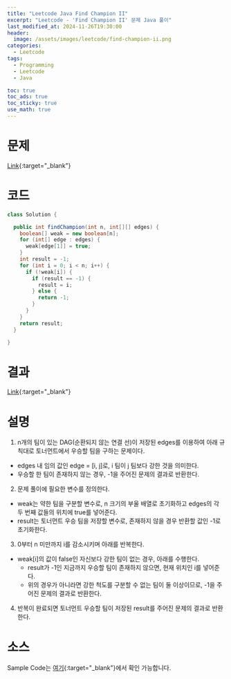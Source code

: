 ```yaml
---
title: "Leetcode Java Find Champion II"
excerpt: "Leetcode - 'Find Champion II' 문제 Java 풀이"
last_modified_at: 2024-11-26T19:30:00
header:
  image: /assets/images/leetcode/find-champion-ii.png
categories:
  - Leetcode
tags:
  - Programming
  - Leetcode
  - Java

toc: true
toc_ads: true
toc_sticky: true
use_math: true
---
```

# 문제
[Link](https://leetcode.com/problems/find-champion-ii/){:target="_blank"}

# 코드
```java
class Solution {

  public int findChampion(int n, int[][] edges) {
    boolean[] weak = new boolean[n];
    for (int[] edge : edges) {
      weak[edge[1]] = true;
    }
    int result = -1;
    for (int i = 0; i < n; i++) {
      if (!weak[i]) {
        if (result == -1) {
          result = i;
        } else {
          return -1;
        }
      }
    }
    return result;
  }

}
```

# 결과
[Link](https://leetcode.com/problems/find-champion-ii/submissions/1463239304/){:target="_blank"}

# 설명
1. n개의 팀이 있는 DAG(순환되지 않는 연결 선)이 저장된 edges를 이용하여 아래 규칙대로 토너먼트에서 우승할 팀을 구하는 문제이다.
- edges 내 임의 값인 edge = [i, j]로, i 팀이 j 팀보다 강한 것을 의미한다.
- 우승할 한 팀이 존재하지 않는 경우, -1을 주어진 문제의 결과로 반환한다.

2. 문제 풀이에 필요한 변수를 정의한다.
- weak는 약한 팀을 구분할 변수로, n 크기의 부울 배열로 초기화하고 edges의 각 두 번째 값들의 위치에 true를 넣어준다.
- result는 토너먼트 우승 팀을 저장할 변수로, 존재하지 않을 경우 반환할 값인 -1로 초기화한다.

3. 0부터 n 미만까지 i를 감소시키며 아래를 반복한다.
- weak[i]의 값이 false인 자신보다 강한 팀이 없는 경우, 아래를 수행한다.
  - result가 -1인 지금까지 우승할 팀이 존재하지 않으면, 현재 위치인 i를 넣어준다.
  - 위의 경우가 아니라면 강한 척도를 구분할 수 없는 팀이 둘 이상이므로, -1을 주어진 문제의 결과로 반환한다.

4. 반복이 완료되면 토너먼트 우승할 팀이 저장된 result를 주어진 문제의 결과로 반환한다.

# 소스
Sample Code는 [여기](https://github.com/GracefulSoul/leetcode/blob/master/src/main/java/gracefulsoul/problems/FindChampionII.java){:target="_blank"}에서 확인 가능합니다.